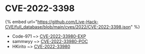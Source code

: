 # CVE-2022-3398
{% embed url="https://github.com/Live-Hack-CVE/full_database/blob/main/cves/2022/CVE-2022-3398.json" %}

* Code-971 ~> [CVE-2022-33980-EXP](https://www.alice-snow.ru/2022/database/cve-2022-3398/cve-2022-33980-exp-code-971)
* sammwyy ~> [CVE-2022-33980-POC](https://www.alice-snow.ru/2022/database/cve-2022-3398/cve-2022-33980-poc-sammwyy)
* HKirito ~> [CVE-2022-33980](https://www.alice-snow.ru/2022/database/cve-2022-3398/cve-2022-33980-hkirito)